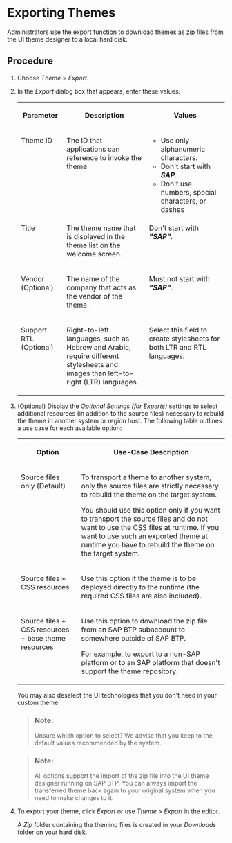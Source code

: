 <!-- copy4b944c563e82441ca016e8b8edb5658e -->

# Exporting Themes

Administrators use the export function to download themes as zip files from the UI theme designer to a local hard disk.



<a name="copy4b944c563e82441ca016e8b8edb5658e__steps_hzb_k1n_pl"/>

## Procedure

1.  Choose *Theme* \> *Export*.

2.  In the *Export* dialog box that appears, enter these values:


    <table>
    <tr>
    <th valign="top">

    Parameter


    
    </th>
    <th valign="top">

    Description


    
    </th>
    <th valign="top">

    Values


    
    </th>
    </tr>
    <tr>
    <td valign="top">

    Theme ID


    
    </td>
    <td valign="top">

    The ID that applications can reference to invoke the theme.


    
    </td>
    <td valign="top">

    -   Use only alphanumeric characters.
    -   Don't start with ***SAP***.
    -   Don't use numbers, special characters, or dashes


    
    </td>
    </tr>
    <tr>
    <td valign="top">

    Title


    
    </td>
    <td valign="top">

    The theme name that is displayed in the theme list on the welcome screen.


    
    </td>
    <td valign="top">

    Don't start with ***"SAP"***.


    
    </td>
    </tr>
    <tr>
    <td valign="top">

    Vendor \(Optional\)


    
    </td>
    <td valign="top">

    The name of the company that acts as the vendor of the theme.


    
    </td>
    <td valign="top">

    Must not start with ***"SAP"***.


    
    </td>
    </tr>
    <tr>
    <td valign="top">

    Support RTL \(Optional\)


    
    </td>
    <td valign="top">

    Right-to-left languages, such as Hebrew and Arabic, require different stylesheets and images than left-to-right \(LTR\) languages.


    
    </td>
    <td valign="top">

    Select this field to create stylesheets for both LTR and RTL languages.


    
    </td>
    </tr>
    </table>
    
3.  \(Optional\) Display the *Optional Settings \(for Experts\)* settings to select additional resources \(in addition to the source files\) necessary to rebuild the theme in another system or region host. The following table outlines a use case for each available option:


    <table>
    <tr>
    <th valign="top">

    Option


    
    </th>
    <th valign="top">

    Use-Case Description


    
    </th>
    </tr>
    <tr>
    <td valign="top">

    Source files only \(Default\)


    
    </td>
    <td valign="top">

    To transport a theme to another system, only the source files are strictly necessary to rebuild the theme on the target system.

    You should use this option only if you want to transport the source files and do not want to use the CSS files at runtime. If you want to use such an exported theme at runtime you have to rebuild the theme on the target system.


    
    </td>
    </tr>
    <tr>
    <td valign="top">

    Source files + CSS resources


    
    </td>
    <td valign="top">

    Use this option if the theme is to be deployed directly to the runtime \(the required CSS files are also included\).


    
    </td>
    </tr>
    <tr>
    <td valign="top">

    Source files + CSS resources + base theme resources


    
    </td>
    <td valign="top">

    Use this option to download the zip file from an SAP BTP subaccount to somewhere outside of SAP BTP.

    For example, to export to a non-SAP platform or to an SAP platform that doesn't support the theme repository.


    
    </td>
    </tr>
    </table>
    
    You may also deselect the UI technologies that you don't need in your custom theme.

    > ### Note:  
    > Unsure which option to select? We advise that you keep to the default values recommended by the system.

    > ### Note:  
    > All options support the import of the zip file into the UI theme designer running on SAP BTP. You can always import the transferred theme back again to your original system when you need to make changes to it.

4.  To export your theme, click *Export* or use *Theme* \> *Export* in the editor.

    A *Zip* folder containing the theming files is created in your *Downloads* folder on your hard disk.


